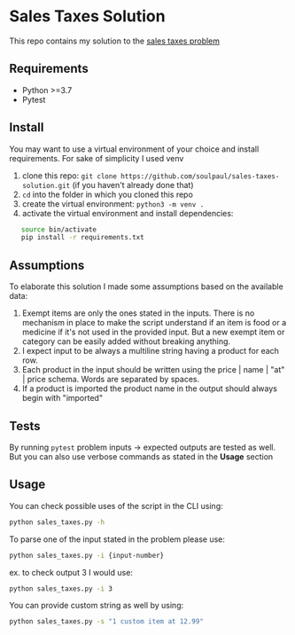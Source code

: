 # Sales Taxes Solution

This repo contains my solution to the [sales taxes problem](https://github.com/xpeppers/sales-taxes-problem)

## Requirements

- Python >=3.7
- Pytest

## Install

You may want to use a virtual environment of your choice and install requirements. For sake of simplicity I used venv

1. clone this repo: `git clone https://github.com/soulpaul/sales-taxes-solution.git` (if you haven't already done that)
2. `cd` into the folder in which you cloned this repo
3. create the virtual environment: `python3 -m venv .`
4. activate the virtual environment and install dependencies:

```bash
   source bin/activate
   pip install -r requirements.txt
```

## Assumptions

To elaborate this solution I made some assumptions based on the available data:

1. Exempt items are only the ones stated in the inputs. There is no mechanism in place to make the script understand if an item is food or a medicine if it's not used in the provided input. But a new exempt item or category can be easily added without breaking anything.
2. I expect input to be always a multiline string having a product for each row.
3. Each product in the input should be written using the price | name | "at" | price schema. Words are separated by spaces.
4. If a product is imported the product name in the output should always begin with "imported"

## Tests

By running `pytest` problem inputs -> expected outputs are tested as well. But you can also use verbose commands as stated in the **Usage** section

## Usage

You can check possible uses of the script in the CLI using:

```bash
python sales_taxes.py -h
```

To parse one of the input stated in the problem please use:

```bash
python sales_taxes.py -i {input-number}
```

ex. to check output 3 I would use:

```bash
python sales_taxes.py -i 3
```

You can provide custom string as well by using:

```bash
python sales_taxes.py -s "1 custom item at 12.99"
```

